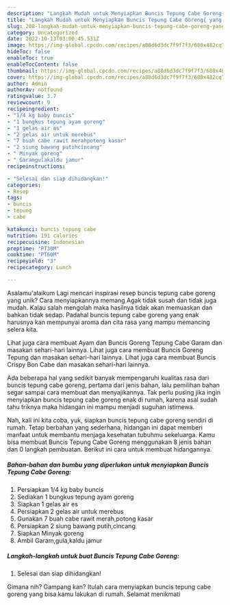 ```yaml
---
description: "Langkah Mudah untuk Menyiapkan Buncis Tepung Cabe Goreng{ yang Enak"
title: "Langkah Mudah untuk Menyiapkan Buncis Tepung Cabe Goreng{ yang Enak"
slug: 208-langkah-mudah-untuk-menyiapkan-buncis-tepung-cabe-goreng-yang-enak
category: Uncategorized
date: 2022-10-13T03:00:45.531Z
image: https://img-global.cpcdn.com/recipes/a88d6d3dc7f9f7f3/680x482cq70/buncis-tepung-cabe-goreng-foto-resep-utama.jpg
hideToc: false
enableToc: true
enableTocContent: false
thumbnail: https://img-global.cpcdn.com/recipes/a88d6d3dc7f9f7f3/680x482cq70/buncis-tepung-cabe-goreng-foto-resep-utama.jpg
cover: https://img-global.cpcdn.com/recipes/a88d6d3dc7f9f7f3/680x482cq70/buncis-tepung-cabe-goreng-foto-resep-utama.jpg
author: Admin
authorAv: notfound
ratingvalue: 3.7
reviewcount: 9
recipeingredient:
- "1/4 kg baby buncis"
- "1 bungkus tepung ayam goreng"
- "1 gelas air es"
- "2 gelas air untuk merebus"
- "7 buah cabe rawit merahpotong kasar"
- "2 siung bawang putihcincang"
- " Minyak goreng"
- " Garamgulakaldu jamur"
recipeinstructions:

- "Selesai dan siap dihidangkan!"
categories:
- Resep
tags:
- buncis
- tepung
- cabe

katakunci: buncis tepung cabe 
nutrition: 191 calories
recipecuisine: Indonesian
preptime: "PT30M"
cooktime: "PT60M"
recipeyield: "3"
recipecategory: Lunch

---
```



Asalamu'alaikum Lagi mencari inspirasi resep buncis tepung cabe goreng yang unik? Cara menyiapkannya memang Agak tidak susah dan tidak juga mudah. Kalau salah mengolah maka hasilnya tidak akan memuaskan dan bahkan tidak sedap. Padahal buncis tepung cabe goreng yang enak harusnya kan mempunyai aroma dan cita rasa yang mampu memancing selera kita.


Lihat juga cara membuat Ayam dan Buncis Goreng Tepung Cabe Garam dan masakan sehari-hari lainnya. Lihat juga cara membuat Buncis Goreng Tepung dan masakan sehari-hari lainnya. Lihat juga cara membuat Buncis Crispy Bon Cabe dan masakan sehari-hari lainnya.

Ada beberapa hal yang sedikit banyak mempengaruhi kualitas rasa dari buncis tepung cabe goreng, pertama dari jenis bahan, lalu pemilihan bahan segar sampai cara membuat dan menyajikannya. Tak perlu pusing jika ingin menyiapkan buncis tepung cabe goreng enak di rumah, karena asal sudah tahu triknya maka hidangan ini mampu menjadi suguhan istimewa.


Nah, kali ini kita coba, yuk, siapkan buncis tepung cabe goreng sendiri di rumah. Tetap berbahan yang sederhana, hidangan ini dapat memberi manfaat untuk membantu menjaga kesehatan tubuhmu sekeluarga. Kamu bisa membuat Buncis Tepung Cabe Goreng menggunakan 8 jenis bahan dan 0 langkah pembuatan. Berikut ini cara untuk membuat hidangannya.

<!--inarticleads1-->

##### Bahan-bahan dan bumbu yang diperlukan untuk menyiapkan Buncis Tepung Cabe Goreng:

1. Persiapkan 1/4 kg baby buncis
1. Sediakan 1 bungkus tepung ayam goreng
1. Siapkan 1 gelas air es
1. Persiapkan 2 gelas air untuk merebus
1. Gunakan 7 buah cabe rawit merah,potong kasar
1. Persiapkan 2 siung bawang putih,cincang
1. Siapkan  Minyak goreng
1. Ambil  Garam,gula,kaldu jamur




<!--inarticleads2-->

##### Langkah-langkah untuk buat Buncis Tepung Cabe Goreng:


1. Selesai dan siap dihidangkan!



Gimana nih? Gampang kan? Itulah cara menyiapkan buncis tepung cabe goreng yang bisa kamu lakukan di rumah. Selamat menikmati

